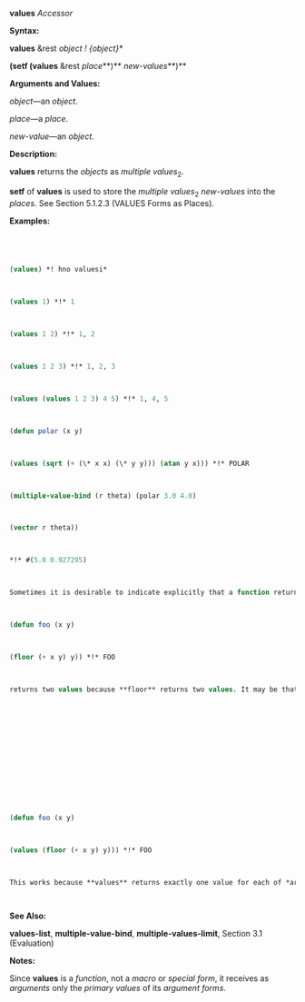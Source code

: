 **values** *Accessor* 



**Syntax:** 



**values** &amp;rest *object ! \{object\}*\* 



**(setf (values** &amp;rest *place***)** *new-values***)** 



**Arguments and Values:** 



*object*—an *object*. 



*place*—a *place*. 



*new-value*—an *object*. 



**Description:** 



**values** returns the *objects* as *multiple values*<sub>2</sub>. 



**setf** of **values** is used to store the *multiple values*<sub>2</sub> *new-values* into the *places*. See Section 5.1.2.3 (VALUES Forms as Places). 



**Examples:**
```lisp
 



(values) *! hno valuesi* 



(values 1) *!* 1 



(values 1 2) *!* 1, 2 



(values 1 2 3) *!* 1, 2, 3 



(values (values 1 2 3) 4 5) *!* 1, 4, 5 



(defun polar (x y) 



(values (sqrt (+ (\* x x) (\* y y))) (atan y x))) *!* POLAR 



(multiple-value-bind (r theta) (polar 3.0 4.0) 



(vector r theta)) 



*!* #(5.0 0.927295) 



Sometimes it is desirable to indicate explicitly that a function returns exactly one value. For example, the function 



(defun foo (x y) 



(floor (+ x y) y)) *!* FOO 



returns two values because **floor** returns two values. It may be that the second value makes no sense, or that for eciency reasons it is desired not to compute the second value. **values** is the standard idiom for indicating that only one value is to be returned: 







 



 



(defun foo (x y) 



(values (floor (+ x y) y))) *!* FOO 



This works because **values** returns exactly one value for each of *args*; as for any function call, if any of *args* produces more than one value, all but the first are discarded. 




```
**See Also:** 



**values-list**, **multiple-value-bind**, **multiple-values-limit**, Section 3.1 (Evaluation) 



**Notes:** 



Since **values** is a *function*, not a *macro* or *special form*, it receives as *arguments* only the *primary values* of its *argument forms*. 



